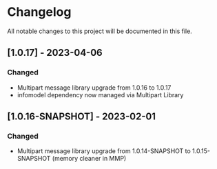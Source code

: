 # Changelog
All notable changes to this project will be documented in this file.

## [1.0.17] - 2023-04-06

### Changed

 - Multipart message library upgrade from 1.0.16 to 1.0.17
 - infomodel dependency now managed via Multipart Library

## [1.0.16-SNAPSHOT] - 2023-02-01

### Changed

 - Multipart message library upgrade from 1.0.14-SNAPSHOT to 1.0.15-SNAPSHOT (memory cleaner in MMP)

 